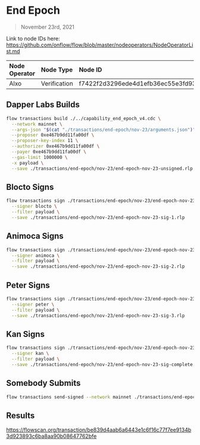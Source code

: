 # End Epoch
> November 23rd, 2021

Link to node IDs here: https://github.com/onflow/flow/blob/master/nodeoperators/NodeOperatorList.md

| Node Operator             | Node Type          | Node ID  |
|:--------------------------|:-------------------|:---------|
| Alxo | Verification | f7422f2d3296ede4d1efb36ec55e3fd93702c061f7ee627881f0b3007beff2ed




## Dapper Labs Builds

```sh
flow transactions build ./../capability_end_epoch_v4.cdc \
  --network mainnet \
  --args-json "$(cat "./transactions/end-epoch/nov-23/arguments.json")" \
  --proposer 0xe467b9dd11fa00df \
  --proposer-key-index 11 \
  --authorizer 0xe467b9dd11fa00df \
  --payer 0xe467b9dd11fa00df \
  --gas-limit 1000000 \
  -x payload \
  --save ./transactions/end-epoch/nov-23/end-epoch-nov-23-unsigned.rlp
```

## Blocto Signs

```sh
flow transactions sign ./transactions/end-epoch/nov-23/end-epoch-nov-23-unsigned.rlp \
  --signer blocto \
  --filter payload \
  --save ./transactions/end-epoch/nov-23/end-epoch-nov-23-sig-1.rlp
```

## Animoca Signs

```sh
flow transactions sign ./transactions/end-epoch/nov-23/end-epoch-nov-23-sig-1.rlp \
  --signer animoca \
  --filter payload \
  --save ./transactions/end-epoch/nov-23/end-epoch-nov-23-sig-2.rlp
```

## Peter Signs

```sh
flow transactions sign ./transactions/end-epoch/nov-23/end-epoch-nov-23-sig-2.rlp \
  --signer peter \
  --filter payload \
  --save ./transactions/end-epoch/nov-23/end-epoch-nov-23-sig-3.rlp
```

## Kan Signs

```sh
flow transactions sign ./transactions/end-epoch/nov-23/end-epoch-nov-23-sig-3.rlp \
  --signer kan \
  --filter payload \
  --save ./transactions/end-epoch/nov-23/end-epoch-nov-23-sig-complete.rlp
```

## Somebody Submits

```sh
flow transactions send-signed --network mainnet ./transactions/end-epoch/nov-23/end-epoch-nov-23-sig-complete.rlp
```

## Results

https://flowscan.org/transaction/be839d4aab6a6443e1c6f16c77f7ee9134b3d923893c6ba8aa90b08647762bfe
